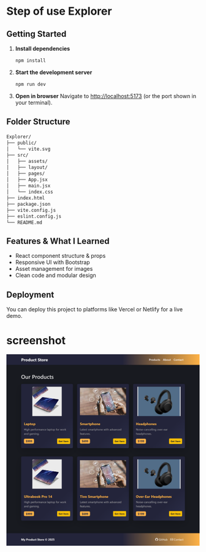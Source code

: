 # Step of use Explorer

## Getting Started

1. **Install dependencies**
	```bash
	npm install
	```

2. **Start the development server**
	```bash
	npm run dev
	```

3. **Open in browser**
	Navigate to [http://localhost:5173](http://localhost:5173) (or the port shown in your terminal).

## Folder Structure

```
Explorer/
├── public/
│   └── vite.svg
├── src/
│   ├── assets/
│   ├── layout/
│   ├── pages/
│   ├── App.jsx
│   ├── main.jsx
│   └── index.css
├── index.html
├── package.json
├── vite.config.js
├── eslint.config.js
└── README.md
```

## Features & What I Learned

- React component structure & props
- Responsive UI with Bootstrap
- Asset management for images
- Clean code and modular design

## Deployment

You can deploy this project to platforms like Vercel or Netlify for a live demo.
 # screenshot 
![](public/Screenshot.png)